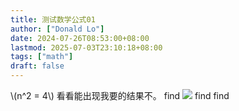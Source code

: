 ```yaml
---
title: 测试数学公式01
author: ["Donald Lo"]
date: 2024-07-26T08:53:00+08:00
lastmod: 2025-07-03T23:10:18+08:00
tags: ["math"]
draft: false
---
```

<!--more-->
\\(n^2 = 4\\)
看看能出现我要的结果不。
find
![](/images/posts01.org/_20250525_213845_Weuu00.png)
find
find
